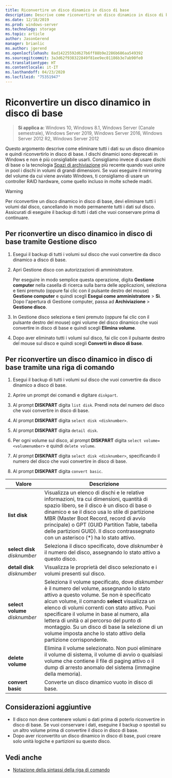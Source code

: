```yaml
---
title: Riconvertire un disco dinamico in disco di base
description: Descrive come riconvertire un disco dinamico in disco di base.
ms.date: 12/18/2019
ms.prod: windows-server
ms.technology: storage
ms.topic: article
author: JasonGerend
manager: brianlic
ms.author: jgerend
ms.openlocfilehash: 8ad14225592d627b6ff88b9e2286b686aa549392
ms.sourcegitcommit: 3a3d62f938322849f81ee9ec01186b3e7ab90fe0
ms.translationtype: HT
ms.contentlocale: it-IT
ms.lasthandoff: 04/23/2020
ms.locfileid: "75351947"
---
```

# <a name="change-a-dynamic-disk-back-to-a-basic-disk"></a>Riconvertire un disco dinamico in disco di base

> **Si applica a:** Windows 10, Windows 8.1, Windows Server (Canale semestrale), Windows Server 2019, Windows Server 2016, Windows Server 2012 R2, Windows Server 2012

Questo argomento descrive come eliminare tutti i dati su un disco dinamico e quindi riconvertirlo in disco di base. I dischi dinamici sono deprecati in Windows e non è più consigliabile usarli. Consigliamo invece di usare dischi di base o la tecnologia [Spazi di archiviazione](https://support.microsoft.com/help/12438/windows-10-storage-spaces) più recente quando vuoi unire in pool i dischi in volumi di grandi dimensioni. Se vuoi eseguire il mirroring del volume da cui viene avviato Windows, ti consigliamo di usare un controller RAID hardware, come quello incluso in molte schede madri.

> [!WARNING]
> Per riconvertire un disco dinamico in disco di base, devi eliminare tutti i volumi dal disco, cancellando in modo permanente tutti i dati sul disco. Assicurati di eseguire il backup di tutti i dati che vuoi conservare prima di continuare.

## <a name="to-change-a-dynamic-disk-back-to-a-basic-disk-by-using-disk-management"></a>Per riconvertire un disco dinamico in disco di base tramite Gestione disco

1.  Esegui il backup di tutti i volumi sul disco che vuoi convertire da disco dinamico a disco di base.

2. Apri Gestione disco con autorizzazioni di amministratore.

   Per eseguire in modo semplice questa operazione, digita **Gestione computer** nella casella di ricerca sulla barra delle applicazioni, seleziona e tieni premuto (oppure fai clic con il pulsante destro del mouse) **Gestione computer** e quindi scegli **Esegui come amministratore** > **Sì**. Dopo l'apertura di Gestione computer, passa ad **Archiviazione** > **Gestione disco**.

2.  In Gestione disco seleziona e tieni premuto (oppure fai clic con il pulsante destro del mouse) ogni volume del disco dinamico che vuoi convertire in disco di base e quindi scegli **Elimina volume**.

3.  Dopo aver eliminato tutti i volumi sul disco, fai clic con il pulsante destro del mouse sul disco e quindi scegli **Converti in disco di base**.

## <a name="to-change-a-dynamic-disk-back-to-a-basic-disk-by-using-a-command-line"></a>Per riconvertire un disco dinamico in disco di base tramite una riga di comando

1.  Esegui il backup di tutti i volumi sul disco che vuoi convertire da disco dinamico a disco di base.

2.  Aprire un prompt dei comandi e digitare `diskpart`.

3.  Al prompt **DISKPART** digita `list disk`. Prendi nota del numero del disco che vuoi convertire in disco di base.

4.  Al prompt **DISKPART** digita `select disk <disknumber>`.

5.  Al prompt **DISKPART** digita `detail disk`.

6.  Per ogni volume sul disco, al prompt **DISKPART** digita `select volume= <volumenumber>` e quindi `delete volume`.

7.  Al prompt **DISKPART** digita `select disk <disknumber>`, specificando il numero del disco che vuoi convertire in disco di base.

8.  Al prompt **DISKPART** digita `convert basic`.

| Valore  | Descrizione |
| --- | --- |
| **list disk**                         | Visualizza un elenco di dischi e le relative informazioni, tra cui dimensioni, quantità di spazio libero, se il disco è un disco di base o dinamico e se il disco usa lo stile di partizione MBR (Master Boot Record, record di avvio principale) o GPT (GUID Partition Table, tabella delle partizioni GUID). Il disco contrassegnato con un asterisco (*) ha lo stato attivo. |
| **select disk** <em>disknumber</em>   | Seleziona il disco specificato, dove <em>disknumber</em> è il numero del disco, assegnando lo stato attivo a questo disco.  |
| **detail disk** <em>disknumber</em>   | Visualizza le proprietà del disco selezionato e i volumi presenti sul disco.  |
| **select volume** <em>disknumber</em> | Seleziona il volume specificato, dove <em>disknumber</em> è il numero del volume, assegnando lo stato attivo a questo volume. Se non è specificato alcun volume, il comando **select** visualizza un elenco di volumi correnti con stato attivo. Puoi specificare il volume in base al numero, alla lettera di unità o al percorso del punto di montaggio. Su un disco di base la selezione di un volume imposta anche lo stato attivo della partizione corrispondente. |
| **delete volume**                     | Elimina il volume selezionato. Non puoi eliminare il volume di sistema, il volume di avvio o qualsiasi volume che contiene il file di paging attivo o il dump di arresto anomalo del sistema (immagine della memoria). |
| **convert basic** | Converte un disco dinamico vuoto in disco di base.  |

## <a name="additional-considerations"></a>Considerazioni aggiuntive

-   Il disco non deve contenere volumi o dati prima di poterlo riconvertire in disco di base. Se vuoi conservare i dati, eseguine il backup o spostali su un altro volume prima di convertire il disco in disco di base.
-   Dopo aver riconvertito un disco dinamico in disco di base, puoi creare solo unità logiche e partizioni su questo disco.

## <a name="see-also"></a>Vedi anche

-   [Notazione della sintassi della riga di comando](https://technet.microsoft.com/library/cc742449(v=ws.11).aspx)